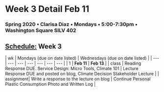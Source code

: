 # Week 3 Detail Feb 11

### Spring 2020 • Clarisa Diaz • Mondays • 5:00-7:30pm • Washington Square SILV 402

## [Schedule:](./) Week 3

| wk | Mondays \(due on date listed\) | Wednesdays \(due on date listed\) |
| --- | --- | --- | --- | --- | --- | --- |
| 1 | **Feb 11** | **Feb 13** |
| class | Reading Response DUE. Service Design: Micro Tools, Climate 101 |  Lecture Response DUE and posted on blog, Climate Decision Stakeholder Lecture   |
| assignment| Write a response to the lecture on blog |  Continue Personal Plastic Consumption Photo and Written Log |
